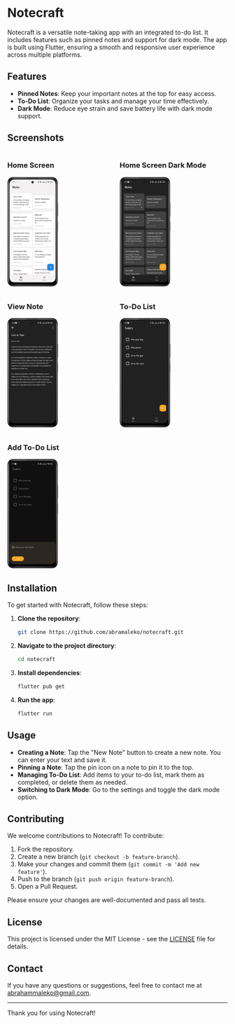 # Notecraft

Notecraft is a versatile note-taking app with an integrated to-do list. It includes features such as pinned notes and support for dark mode. The app is built using Flutter, ensuring a smooth and responsive user experience across multiple platforms.

## Features

- **Pinned Notes**: Keep your important notes at the top for easy access.
- **To-Do List**: Organize your tasks and manage your time effectively.
- **Dark Mode**: Reduce eye strain and save battery life with dark mode support.

## Screenshots

<div style="display: flex; flex-wrap: wrap; gap: 10px;">

<div style="flex: 1; min-width: 45%;">
  <h3>Home Screen</h3>
  <img src="screenshots/05.png" alt="Home Screen" style="height: 250px; object-fit: cover;">
</div>

<div style="flex: 1; min-width: 45%;">
  <h3>Home Screen Dark Mode</h3>
  <img src="screenshots/01.png" alt="Home Screen Dark Mode" style="height: 250px; object-fit: cover;">
</div>

<div style="flex: 1; min-width: 45%;">
  <h3>View Note</h3>
  <img src="screenshots/02.png" alt="View Note" style="height: 250px; object-fit: cover;">
</div>

<div style="flex: 1; min-width: 45%;">
  <h3>To-Do List</h3>
  <img src="screenshots/03.png" alt="To-Do List" style="height: 250px; object-fit: cover;">
</div>

<div style="flex: 1; min-width: 45%;">
  <h3>Add To-Do List</h3>
  <img src="screenshots/04.png" alt="Add To-Do List" style="height: 250px; object-fit: cover;">
</div>

</div>

## Installation

To get started with Notecraft, follow these steps:

1. **Clone the repository**:
    ```bash
    git clone https://github.com/abramaleko/notecraft.git
    ```
2. **Navigate to the project directory**:
    ```bash
    cd notecraft
    ```
3. **Install dependencies**:
    ```bash
    flutter pub get
    ```
4. **Run the app**:
    ```bash
    flutter run
    ```

## Usage

- **Creating a Note**: Tap the "New Note" button to create a new note. You can enter your text and save it.
- **Pinning a Note**: Tap the pin icon on a note to pin it to the top.
- **Managing To-Do List**: Add items to your to-do list, mark them as completed, or delete them as needed.
- **Switching to Dark Mode**: Go to the settings and toggle the dark mode option.

## Contributing

We welcome contributions to Notecraft! To contribute:

1. Fork the repository.
2. Create a new branch (`git checkout -b feature-branch`).
3. Make your changes and commit them (`git commit -m 'Add new feature'`).
4. Push to the branch (`git push origin feature-branch`).
5. Open a Pull Request.

Please ensure your changes are well-documented and pass all tests.

## License

This project is licensed under the MIT License - see the [LICENSE](LICENSE) file for details.

## Contact

If you have any questions or suggestions, feel free to contact me at [abrahammaleko@gmail.com](mailto:your.email@example.com).

---

Thank you for using Notecraft!
